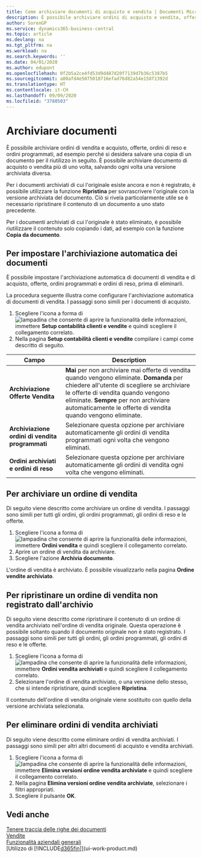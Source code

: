 ```yaml
---
title: Come archiviare documenti di acquisto e vendita | Documenti Microsoft
description: È possibile archiviare ordini di acquisto e vendita, offerte, ordini di reso e ordini programmati e utilizzare il documento archiviato per ricreare il documento da cui è stato archiviato.
author: SorenGP
ms.service: dynamics365-business-central
ms.topic: article
ms.devlang: na
ms.tgt_pltfrm: na
ms.workload: na
ms.search.keywords: ''
ms.date: 04/01/2020
ms.author: edupont
ms.openlocfilehash: 0f2b5a2ce4fd53d9d487d20f7139d7b36c5387b5
ms.sourcegitcommit: a80afd4e5075018716efad76d82a54e158f1392d
ms.translationtype: HT
ms.contentlocale: it-CH
ms.lasthandoff: 09/09/2020
ms.locfileid: "3780503"
---
```

# <a name="archive-documents"></a>Archiviare documenti
È possibile archiviare ordini di vendita e acquisto, offerte, ordini di reso e ordini programmati, ad esempio perché si desidera salvare una copia di un documento per il riutilizzo in seguito. È possibile archiviare documento di acquisto o vendita più di uno volta, salvando ogni volta una versione archiviata diversa.

Per i documenti archiviati di cui l'originale esiste ancora e non è registrato, è possibile utilizzare la funzione **Ripristina** per sovrascrivere l'originale con la versione archiviata del documento. Ciò si rivela particolarmente utile se è necessario ripristinare il contenuto di un documento a uno stato precedente.

Per i documenti archiviati di cui l'originale è stato eliminato, è possibile riutilizzare il contenuto solo copiando i dati, ad esempio con la funzione **Copia da documento**.   

## <a name="to-set-up-automatic-document-archiving"></a>Per impostare l'archiviazione automatica dei documenti  
È possibile impostare l'archiviazione automatica di documenti di vendita e di acquisto, offerte, ordini programmati e ordini di reso, prima di eliminarli.

La procedura seguente illustra come configurare l'archiviazione automatica di documenti di vendita. I passaggi sono simili per i documenti di acquisto.
1.  Scegliere l'icona a forma di ![lampadina che consente di aprire la funzionalità delle informazioni](media/ui-search/search_small.png "Informazioni sull'operazione che si desidera eseguire"), immettere **Setup contabilità clienti e vendite** e quindi scegliere il collegamento correlato.
2. Nella pagina **Setup contabilità clienti e vendite** compilare i campi come descritto di seguito.

|Campo|Description|
|-----|-----------|
|**Archiviazione Offerte Vendita**|**Mai** per non archiviare mai offerte di vendita quando vengono eliminate. **Domanda** per chiedere all'utente di scegliere se archiviare le offerte di vendita quando vengono eliminate. **Sempre** per non archiviare automaticamente le offerte di vendita quando vengono eliminate.|
|**Archiviazione ordini di vendita programmati**|Selezionare questa opzione per archiviare automaticamente gli ordini di vendita programmati ogni volta che vengono eliminati.|
|**Ordini archiviati e ordini di reso**|Selezionare questa opzione per archiviare automaticamente gli ordini di vendita ogni volta che vengono eliminati.|

## <a name="to-archive-a-sales-order"></a>Per archiviare un ordine di vendita
Di seguito viene descritto come archiviare un ordine di vendita. I passaggi sono simili per tutti gli ordini, gli ordini programmati, gli ordini di reso e le offerte.

1.  Scegliere l'icona a forma di ![lampadina che consente di aprire la funzionalità delle informazioni](media/ui-search/search_small.png "Informazioni sull'operazione che si desidera eseguire"), immettere **Ordini vendita** e quindi scegliere il collegamento correlato.  
2.  Aprire un ordine di vendita da archiviare.  
3.  Scegliere l'azione **Archivia documento**.

L'ordine di vendita è archiviato. È possibile visualizzarlo nella pagina **Ordine vendite archiviato**.

## <a name="to-restore-a-non-posted-sales-order-from-the-archive"></a>Per ripristinare un ordine di vendita non registrato dall'archivio
Di seguito viene descritto come ripristinare il contenuto di un ordine di vendita archiviato nell'ordine di vendita originale. Questa operazione è possibile soltanto quando il documento originale non è stato registrato. I passaggi sono simili per tutti gli ordini, gli ordini programmati, gli ordini di reso e le offerte.

1. Scegliere l'icona a forma di ![lampadina che consente di aprire la funzionalità delle informazioni](media/ui-search/search_small.png "Informazioni sull'operazione che si desidera eseguire"), immettere **Ordini vendita archiviati** e quindi scegliere il collegamento correlato.
2. Selezionare l'ordine di vendita archiviato, o una versione dello stesso, che si intende ripristinare, quindi scegliere **Ripristina**.  

Il contenuto dell'ordine di vendita originale viene sostituito con quello della versione archiviata selezionata.

## <a name="to-delete-archived-sales-orders"></a>Per eliminare ordini di vendita archiviati
Di seguito viene descritto come eliminare ordini di vendita archiviati. I passaggi sono simili per altri altri documenti di acquisto e vendita archiviati.

1.  Scegliere l'icona a forma di ![lampadina che consente di aprire la funzionalità delle informazioni](media/ui-search/search_small.png "Informazioni sull'operazione che si desidera eseguire"), immettere **Elimina versioni ordine vendita archiviate** e quindi scegliere il collegamento correlato.  
2.  Nella pagina **Elimina versioni ordine vendita archiviate**, selezionare i filtri appropriati.  
3.  Scegliere il pulsante **OK**.

## <a name="see-also"></a>Vedi anche
[Tenere traccia delle righe dei documenti](across-how-to-track-document-lines.md)  
[Vendite](sales-manage-sales.md)  
[Funzionalità aziendali generali](ui-across-business-areas.md)  
[Utilizzo di [!INCLUDE[d365fin](includes/d365fin_md.md)]](ui-work-product.md)
